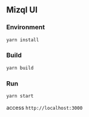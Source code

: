 ## Mizql UI

### Environment
```bash
yarn install
```

### Build
```bash
yarn build
```

### Run
```bash
yarn start
```
access `http://localhost:3000`
